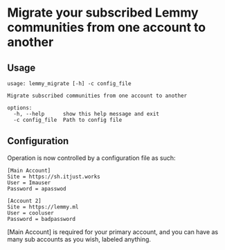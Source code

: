 # Migrate your subscribed Lemmy communities from one account to another

## Usage
```
usage: lemmy_migrate [-h] -c config_file

Migrate subscribed communities from one account to another

options:
  -h, --help      show this help message and exit
  -c config_file  Path to config file
```

## Configuration
Operation is now controlled by a configuration file as such:

```
[Main Account]
Site = https://sh.itjust.works
User = Imauser
Password = apasswod

[Account 2]
Site = https://lemmy.ml
User = cooluser
Password = badpassword
```
[Main Account] is required for your primary account, and you can have as many sub accounts as you wish, labeled anything.